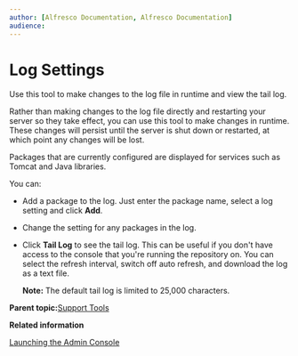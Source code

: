 ```yaml
---
author: [Alfresco Documentation, Alfresco Documentation]
audience: 
---
```


# Log Settings

Use this tool to make changes to the log file in runtime and view the tail log.

Rather than making changes to the log file directly and restarting your server so they take effect, you can use this tool to make changes in runtime. These changes will persist until the server is shut down or restarted, at which point any changes will be lost.

Packages that are currently configured are displayed for services such as Tomcat and Java libraries.

You can:

-   Add a package to the log. Just enter the package name, select a log setting and click **Add**.
-   Change the setting for any packages in the log.
-   Click **Tail Log** to see the tail log. This can be useful if you don't have access to the console that you're running the repository on. You can select the refresh interval, switch off auto refresh, and download the log as a text file.

    **Note:** The default tail log is limited to 25,000 characters.


**Parent topic:**[Support Tools](../concepts/monitoring-intro.md)

**Related information**  


[Launching the Admin Console](../tasks/adminconsole-open.md)

